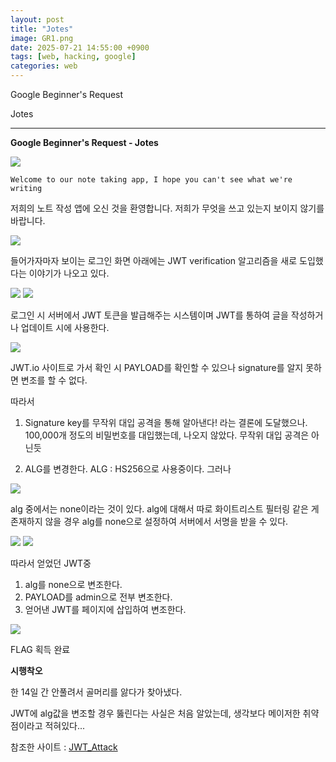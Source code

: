 ```yaml
---
layout: post
title: "Jotes"
image: GR1.png
date: 2025-07-21 14:55:00 +0900
tags: [web, hacking, google]
categories: web
---
```


Google Beginner's Request

Jotes

***

**Google Beginner's Request - Jotes**

![]({{site.baseurl}}/images/GoogleRequest/Jotes/1.png)


`Welcome to our note taking app, I hope you can't see what we're writing`

저희의 노트 작성 앱에 오신 것을 환영합니다. 저희가 무엇을 쓰고 있는지 보이지 않기를 바랍니다.


![]({{site.baseurl}}/images/GoogleRequest/Jotes/2.png)

들어가자마자 보이는 로그인 화면
아래에는 JWT verification 알고리즘을 새로 도입했다는 이야기가 나오고 있다.

![]({{site.baseurl}}/images/GoogleRequest/Jotes/3.png)
![]({{site.baseurl}}/images/GoogleRequest/Jotes/4.png)

로그인 시 서버에서 JWT 토큰을 발급해주는 시스템이며
JWT를 통하여 글을 작성하거나 업데이트 시에 사용한다.

![]({{site.baseurl}}/images/GoogleRequest/Jotes/5.png)

JWT.io 사이트로 가서 확인 시 PAYLOAD를 확인할 수 있으나
signature를 알지 못하면 변조를 할 수 없다.

따라서
1) Signature key를 무작위 대입 공격을 통해 알아낸다!
라는 결론에 도달했으나.
100,000개 정도의 비밀번호를 대입했는데, 나오지 않았다.
무작위 대입 공격은 아닌듯

2) ALG를 변경한다.
ALG : HS256으로 사용중이다. 그러나

![]({{site.baseurl}}/images/GoogleRequest/Jotes/6.png)

alg 중에서는 none이라는 것이 있다.
alg에 대해서 따로 화이트리스트 필터링 같은 게 존재하지 않을 경우
alg를 none으로 설정하여 서버에서 서명을 받을 수 있다.

![]({{site.baseurl}}/images/GoogleRequest/Jotes/8.png)
![]({{site.baseurl}}/images/GoogleRequest/Jotes/9.png)

따라서 얻었던 JWT중 
1. alg를 none으로 변조한다.
2. PAYLOAD를 admin으로 전부 변조한다.
3. 얻어낸 JWT를 페이지에 삽입하여 변조한다.

![]({{site.baseurl}}/images/GoogleRequest/Jotes/10.png)

FLAG 획득 완료


**시행착오**

한 14일 간 안풀려서 골머리를 앓다가 찾아냈다.

JWT에 alg값을 변조할 경우 뚫린다는 사실은 처음 알았는데,
생각보다 메이저한 취약점이라고 적혀있다...

참조한 사이트 : [JWT_Attack]

[JWT_Attack]: https://www.vaadata.com/blog/jwt-json-web-token-vulnerabilities-common-attacks-and-security-best-practices/#exploiting-the-none-algorithm


